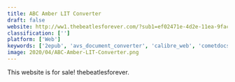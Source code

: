 ```yaml
---
title: ABC Amber LIT Converter
draft: false 
website: http://ww1.thebeatlesforever.com/?sub1=ef02471e-4d2e-11ea-9fac-a59a7f4ac98b
classification: ['']
platform: ['Web']
keywords: ['2epub', 'avs_document_converter', 'calibre_web', 'cometdocs', 'docspal', 'free_file_converter', 'go4convert', 'jutoh', 'moopato_ebook_writer', 'online_convert', 'pdftoepub', 'papyrus', 'sigil', 'to_epub', 'wondershare_mepub', 'calibre', 'youconvertit']
image: 2020/04/ABC-Amber-LIT-Converter.png
---
```

This website is for sale! thebeatlesforever.
